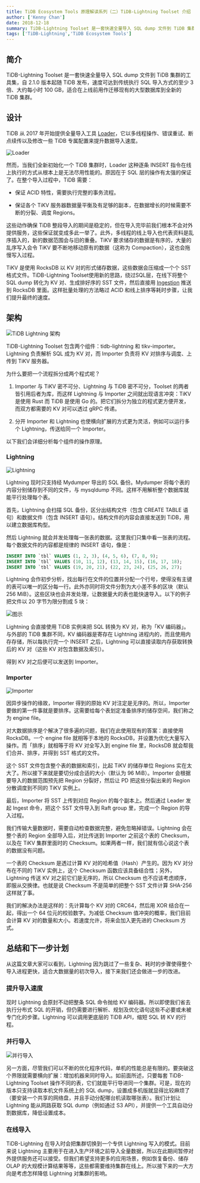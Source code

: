 ```yaml
---
title: TiDB Ecosystem Tools 原理解读系列（二）TiDB-Lightning Toolset 介绍
author: ['Kenny Chan']
date: 2018-12-18
summary: TiDB-Lightning Toolset 是一套快速全量导入 SQL dump 文件到 TiDB 集群的工具集，适合在上线前用作迁移现有的大型数据库到全新的 TiDB 集群。
tags: ['TiDB-Lightning','TiDB Ecosystem Tools']
---
```




## 简介

TiDB-Lightning Toolset 是一套快速全量导入 SQL dump 文件到 TiDB 集群的工具集，自 2.1.0 版本起随 TiDB 发布，速度可达到传统执行 SQL 导入方式的至少 3 倍、大约每小时 100 GB，适合在上线前用作迁移现有的大型数据库到全新的 TiDB 集群。

## 设计

TiDB 从 2017 年开始提供全量导入工具 [Loader](https://pingcap.com/docs-cn/tools/loader/)，它以多线程操作、错误重试、断点续传以及修改一些 TiDB 专属配置来提升数据导入速度。

![Loader](media/tidb-ecosystem-tools-2/1.png)


然而，当我们全新初始化一个 TiDB 集群时，Loader 这种逐条 INSERT 指令在线上执行的方式从根本上是无法尽用性能的。原因在于 SQL 层的操作有太强的保证了。在整个导入过程中，TiDB 需要：

* 保证 ACID 特性，需要执行完整的事务流程。

* 保证各个 TiKV 服务器数据量平衡及有足够的副本，在数据增长的时候需要不断的分裂、调度 Regions。

这些动作确保 TiDB 整段导入的期间是稳定的，但在导入完毕前我们根本不会对外提供服务，这些保证就变成多此一举了。此外，多线程的线上导入也代表资料是乱序插入的，新的数据范围会与旧的重叠。TiKV 要求储存的数据是有序的，大量的乱序写入会令 TiKV 要不断地移动原有的数据（这称为 Compaction），这也会拖慢写入过程。

TiKV 是使用 RocksDB 以 KV 对的形式储存数据，这些数据会压缩成一个个 SST 格式文件。TiDB-Lightning Toolset使用新的思路，绕过SQL层，在线下将整个 SQL dump 转化为 KV 对、生成排好序的 SST 文件，然后直接用 [Ingestion](https://github.com/facebook/rocksdb/wiki/Creating-and-Ingesting-SST-files) 推送到 RocksDB 里面。这样批量处理的方法略过 ACID 和线上排序等耗时步骤，让我们提升最终的速度。

## 架构

![TiDB Lightning 架构](media/tidb-ecosystem-tools-2/2.png)

TiDB-Lightning Toolset 包含两个组件：tidb-lightning 和 tikv-importer。Lightning 负责解析 SQL 成为 KV 对，而 Importer 负责将 KV 对排序与调度、上传到 TiKV 服务器。

为什么要把一个流程拆分成两个程式呢？

1. Importer 与 TiKV 密不可分、Lightning 与 TiDB 密不可分，Toolset 的两者皆引用后者为库，而这样 Lightning 与 Importer 之间就出现语言冲突：TiKV 是使用 Rust 而 TiDB 是使用 Go 的。把它们拆分为独立的程式更方便开发，而双方都需要的 KV 对可以透过 gRPC 传递。

2. 分开 Importer 和 Lightning 也使横向扩展的方式更为灵活，例如可以运行多个 Lightning，传送给同一个 Importer。

以下我们会详细分析每个组件的操作原理。

### Lightning

![Lightning](media/tidb-ecosystem-tools-2/3.png)

Lightning 现时只支持经 Mydumper 导出的 SQL 备份。Mydumper 将每个表的内容分别储存到不同的文件，与 mysqldump 不同。这样不用解析整个数据库就能平行处理每个表。

首先，Lightning 会扫描 SQL 备份，区分出结构文件（包含 CREATE TABLE 语句）和数据文件（包含 INSERT 语句）。结构文件的内容会直接发送到 TiDB，用以建立数据库构型。

然后 Lightning 就会并发处理每一张表的数据。这里我们只集中看一张表的流程。每个数据文件的内容都是规律的 INSERT 语句，像是：

```sql
INSERT INTO `tbl` VALUES (1, 2, 3), (4, 5, 6), (7, 8, 9);  
INSERT INTO `tbl` VALUES (10, 11, 12), (13, 14, 15), (16, 17, 18);
INSERT INTO `tbl` VALUES (19, 20, 21), (22, 23, 24), (25, 26, 27);
```

Lightning 会作初步分析，找出每行在文件的位置并分配一个行号，使得没有主键的表可以唯一的区分每一行。此外亦同时将文件分割为大小差不多的区块（默认 256 MiB）。这些区块也会并发处理，让数据量大的表也能快速导入。以下的例子把文件以 20 字节为限分割成 5 块：

![图示](media/tidb-ecosystem-tools-2/4.png)

Lightning 会直接使用 TiDB 实例来把 SQL 转换为 KV 对，称为「KV 编码器」。与外部的 TiDB 集群不同，KV 编码器是寄存在 Lightning 进程内的，而且使用内存存储，所以每执行完一个 INSERT 之后，Lightning 可以直接读取内存获取转换后的 KV 对（这些 KV 对包含数据及索引）。

得到 KV 对之后便可以发送到 Importer。

### Importer

![Importer](media/tidb-ecosystem-tools-2/5.png)

因异步操作的缘故，Importer 得到的原始 KV 对注定是无序的。所以，Importer 要做的第一件事就是要排序。这需要给每个表划定准备排序的储存空间，我们称之为 engine file。

对大数据排序是个解决了很多遍的问题，我们在此使用现有的答案：直接使用 RocksDB。一个 engine file 就相等于本地的 RocksDB，并设置为优化大量写入操作。而「排序」就相等于将 KV 对全写入到 engine file 里，RocksDB 就会帮我们合并、排序，并得到 SST 格式的文件。

这个 SST 文件包含整个表的数据和索引，比起 TiKV 的储存单位 Regions 实在太大了。所以接下来就是要切分成合适的大小（默认为 96 MiB）。Importer 会根据要导入的数据范围预先把 Region 分裂好，然后让 PD 把这些分裂出来的 Region 分散调度到不同的 TiKV 实例上。

最后，Importer 将 SST 上传到对应 Region 的每个副本上。然后通过 Leader 发起 Ingest 命令，把这个 SST 文件导入到 Raft group 里，完成一个 Region 的导入过程。

我们传输大量数据时，需要自动检查数据完整，避免忽略掉错误。Lightning 会在整个表的 Region 全部导入后，对比传送到 Importer 之前这个表的 Checksum，以及在 TiKV 集群里面时的 Checksum。如果两者一样，我们就有信心说这个表的数据没有问题。

一个表的 Checksum 是透过计算 KV 对的哈希值（Hash）产生的。因为 KV 对分布在不同的 TiKV 实例上，这个 Checksum 函数应该具备结合性；另外，Lightning 传送 KV 对之前它们是无序的，所以 Checksum 也不应该考虑顺序，即服从交换律。也就是说 Checksum 不是简单的把整个 SST 文件计算 SHA-256 这样就了事。

我们的解决办法是这样的：先计算每个 KV 对的 CRC64，然后用 XOR 结合在一起，得出一个 64 位元的校验数字。为减低 Checksum 值冲突的概率，我们目前会计算 KV 对的数量和大小。若速度允许，将来会加入更先进的 Checksum 方式。

## 总结和下一步计划

从这篇文章大家可以看到，Lightning 因为跳过了一些复杂、耗时的步骤使得整个导入进程更快，适合大数据量的初次导入，接下来我们还会做进一步的改进。

### 提升导入速度

现时 Lightning 会原封不动把整条 SQL 命令抛给 KV 编码器。所以即使我们省去执行分布式 SQL 的开销，但仍需要进行解析、规划及优化语句这些不必要或未被专门化的步骤。Lightning 可以调用更底层的 TiDB API，缩短 SQL 转 KV 的行程。

### 并行导入

![并行导入](media/tidb-ecosystem-tools-2/6.png)

另一方面，尽管我们可以不断的优化程序代码，单机的性能总是有限的。要突破这个界限就需要横向扩展：增加机器来同时导入。如前面所述，只要每套 TiDB-Lightning Toolset 操作不同的表，它们就能平行导进同一个集群。可是，现在的版本只支持读取本机文件系统上的 SQL dump，设置成多机版就显得比较麻烦了（要安装一个共享的网络盘，并且手动分配哪台机读取哪张表）。我们计划让 Lightning 能从网路获取 SQL dump（例如通过 S3 API），并提供一个工具自动分割数据库，降低设置成本。

### 在线导入

TiDB-Lightning 在导入时会把集群切换到一个专供 Lightning 写入的模式。目前来说 Lightning 主要用于在进入生产环境之前导入全量数据，所以在此期间暂停对外提供服务还可以接受。但我们希望支持更多的应用场景，例如恢复备份、储存 OLAP 的大规模计算结果等等，这些都需要维持集群在线上。所以接下来的一大方向是考虑怎样降低 Lightning 对集群的影响。
